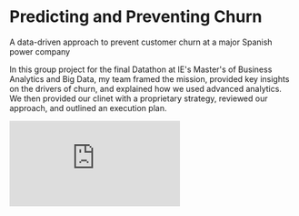 # Predicting and Preventing Churn 
A data-driven approach to prevent customer churn at a major Spanish power company

In this group project for the final Datathon at IE's Master's of Business Analytics and Big Data, my team framed the mission, provided key insights on the drivers of churn, and explained how we used advanced analytics. We then provided our clinet with a proprietary strategy, reviewed our approach, and outlined an execution plan.

![image](https://github.com/allisonkblack/churnPowerCo/files/7473832/churn.dashboard.pdf)
